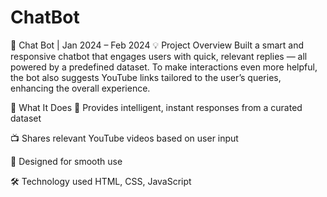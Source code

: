 # ChatBot
🤖 Chat Bot | Jan 2024 – Feb 2024
💡 Project Overview
Built a smart and responsive chatbot that engages users with quick, relevant replies — all powered by a predefined dataset. To make interactions even more helpful, the bot also suggests YouTube links tailored to the user’s queries, enhancing the overall experience.

🚀 What It Does
🧠 Provides intelligent, instant responses from a curated dataset

📺 Shares relevant YouTube videos based on user input

📱 Designed for smooth use

🛠️ Technology used
HTML, CSS, JavaScript
